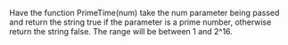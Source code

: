 Have the function PrimeTime(num) take the num parameter being passed and return the string true if the parameter is a prime number, otherwise return the string false. The range will be between 1 and 2^16.